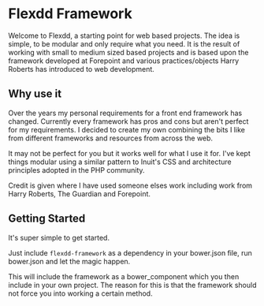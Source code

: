 # Flexdd Framework

Welcome to Flexdd, a starting point for web based projects. The idea is simple, to be modular and only require what you need. It is the result of working with small to medium sized based projects and is based upon the framework developed at Forepoint and various practices/objects Harry Roberts has introduced to web development. 

## Why use it

Over the years my personal requirements for a front end framework has changed. Currently every framework has pros and cons but aren't perfect for my requirements. I decided to create my own combining the bits I like from different frameworks and resources from across the web. 

It may not be perfect for you but it works well for what I use it for. I've kept things modular using a similar pattern to Inuit's CSS and architecture principles adopted in the PHP community.

Credit is given where I have used someone elses work including work from Harry Roberts, The Guardian and Forepoint.

## Getting Started

It's super simple to get started.

Just include `flexdd-framework` as a dependency in your bower.json file, run bower.json and let the magic happen.

This will include the framework as a bower_component which you then include in your own project. The reason for this is that the framework should not force you into working a certain method.
